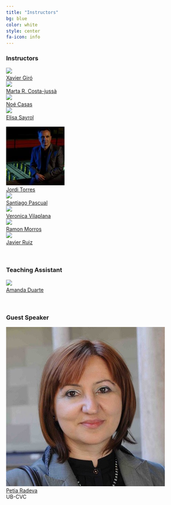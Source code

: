 ```yaml
---
title: "Instructors"
bg: blue
color: white
style: center
fa-icon: info
---
```


### Instructors 
<div class="author">
    <a href="https://imatge.upc.edu/web/people/xavier-giro" target="_blank">
      <div class="authorphoto"><img src="img/instructors/XavierGiro.jpg"></div>
      <div>Xavier Giró</div>
    </a>
</div>
<div class="author">
    <a href="http://www.costa-jussa.com/" target="_blank">
      <div class="authorphoto"><img src="img/instructors/MartaRuiz.jpg"></div>
      <div>Marta R. Costa-juss&agrave;</div>
    </a>
</div>
<div class="author">
    <a href="http://noecasas.com/" target="_blank">
      <div class="authorphoto"><img src="img/tas/NoeCasas.jpg"></div>
      <div>No&eacute; Casas</div>
    </a>
</div>
<div class="author">
    <a href="https://imatge.upc.edu/web/people/elisa-sayrol" target="_blank">
      <div class="authorphoto"><img src="img/instructors/ElisaSayrol.jpg"></div>
      <div>Elisa Sayrol</div>
    </a>
</div>
<br>
<div class="author">
    <a href="https://jorditorres.org/" target="_blank">
      <div class="authorphoto"><img src="img/instructors/JordiTorres-160x160.jpg"></div>
      <div>Jordi Torres</div>
    </a>
</div>
<div class="author">
    <a href="https://github.com/santi-pdp" target="_blank">
      <div class="authorphoto"><img src="img/instructors/SantiPascual.jpg"></div>
      <div>Santiago Pascual</div>
    </a>
</div>
<div class="author">
    <a href="https://imatge.upc.edu/web/people/veronica-vilaplana" target="_blank">
      <div class="authorphoto"><img src="img/instructors/VeronicaVilaplana.jpg"></div>
      <div>Veronica Vilaplana</div>
    </a>
</div>
<div class="author">
    <a href="https://imatge.upc.edu/web/people/josep-ramon-morros" target="_blank">
      <div class="authorphoto"><img src="img/instructors/RamonMorros.jpg"></div>
      <div>Ramon Morros</div>
    </a>
</div>
<div class="author">
    <a href="https://imatge.upc.edu/web/people/javier-ruiz-hidalgo" target="_blank">
      <div class="authorphoto"><img src="img/instructors/JavierRuiz.jpg"></div>
      <div>Javier Ruiz</div>
    </a>
</div>
<br>
<br>

### Teaching Assistant

<div class="author">
    <a href="https://imatge.upc.edu/web/people/amanda-duarte" target="_blank">
      <div class="authorphoto"><img src="img/tas/AmandaDuarte.jpg"></div>
      <div>Amanda Duarte</div>
    </a>
</div>
<br>
<br>

### Guest Speaker

<div class="author">
      <div class="authorphoto"><img src="img/guests/PetiaRadeva-160x160.jpg"></div>
      <div><a href="http://www.cvc.uab.es/people/petia/" target="_blank">Petia Radeva</a></div>
      <div>UB-CVC</div>
</div>
